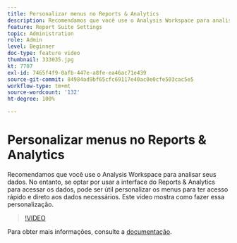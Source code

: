 ```yaml
---
title: Personalizar menus no Reports & Analytics
description: Recomendamos que você use o Analysis Workspace para analisar seus dados. No entanto, se optar por usar a interface do Reports & Analytics para acessar os dados, pode ser útil personalizar os menus para ter acesso rápido e direto aos dados necessários. Este vídeo mostra como fazer essa personalização.
feature: Report Suite Settings
topic: Administration
role: Admin
level: Beginner
doc-type: feature video
thumbnail: 333035.jpg
kt: 7707
exl-id: 7465f4f9-0afb-447e-a8fe-ea46ac71e439
source-git-commit: 84984ad9bf65cfc69117e40ac0e0cfe503cac5e5
workflow-type: tm+mt
source-wordcount: '132'
ht-degree: 100%

---
```


# Personalizar menus no Reports &amp; Analytics

Recomendamos que você use o Analysis Workspace para analisar seus dados. No entanto, se optar por usar a interface do Reports &amp; Analytics para acessar os dados, pode ser útil personalizar os menus para ter acesso rápido e direto aos dados necessários. Este vídeo mostra como fazer essa personalização.

>[!VIDEO](https://video.tv.adobe.com/v/333035/?quality=12&learn=on)

Para obter mais informações, consulte a [documentação](https://experienceleague.adobe.com/docs/analytics/admin/admin-tools/customize-menus.html?lang=pt-BR).
